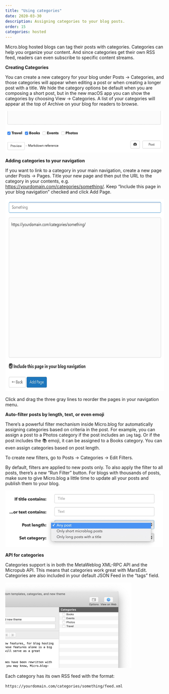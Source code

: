 ```yaml
---
title: "Using categories"
date: 2020-03-30
description: Assigning categories to your blog posts.
order: 15
categories: hosted
---
```


Micro.blog hosted blogs can tag their posts with categories. Categories can help you organize your content. And since categories get their own RSS feed, readers can even subscribe to specific content streams.

**Creating Categories**

You can create a new category for your blog under Posts → Categories, and those categories will appear when editing a post or when creating a longer post with a title. We hide the category options be default when you are composing a short post, but in the new macOS app you can show the categories by choosing View → Categories. A list of your categories will appear at the top of Archive on your blog for readers to browse.

<img src="/assets/images/web/categories-checkboxes.jpg" width="500" height="132" alt="Category checkboxes" />

**Adding categories to your navigation**

If you want to link to a category in your main navigation, create a new page under Posts → Pages. Title your new page and then put the URL to the category in your contents, e.g. https://yourdomain.com/categories/something/. Keep “Include this page in your blog navigation” checked and click Add Page.

<img src="/assets/images/web/categories-navigation.jpg" width="700" height="610" alt="Categories in navigation" />

Click and drag the three gray lines to reorder the pages in your navigation menu.

**Auto-filter posts by length, text, or even emoji**

There’s a powerful filter mechanism inside Micro.blog for automatically assigning categories based on criteria in the post. For example, you can assign a post to a Photos category if the post includes an `img` tag. Or if the post includes the 📚 emoji, it can be assigned to a Books category. You can even assign categories based on post length.

To create new filters, go to Posts → Categories → Edit Filters.

By default, filters are applied to new posts only. To also apply the filter to all posts, there’s a new “Run Filter” button. For blogs with thousands of posts, make sure to give Micro.blog a little time to update all your posts and publish them to your blog.

<img src="/assets/images/web/categories-filters.jpg" width="500" height="179" alt="Categories and filters" />

**API for categories**

Categories support is in both the MetaWeblog XML-RPC API and the Micropub API. This means that categories work great with MarsEdit. Categories are also included in your default JSON Feed in the “tags” field.

<img src="/assets/images/web/categories-marsedit.jpg" width="400" height="271" alt="Categories in MarsEdit" />

Each category has its own RSS feed with the format:

`https://yourdomain.com/categories/something/feed.xml`
